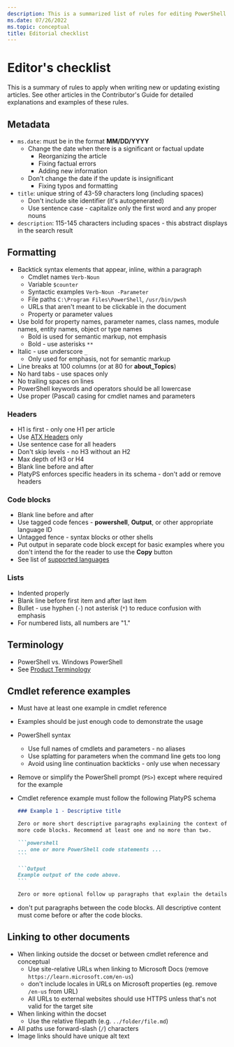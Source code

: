 ```yaml
---
description: This is a summarized list of rules for editing PowerShell documentation.
ms.date: 07/26/2022
ms.topic: conceptual
title: Editorial checklist
---
```

# Editor's checklist

This is a summary of rules to apply when writing new or updating existing articles. See other
articles in the Contributor's Guide for detailed explanations and examples of these rules.

## Metadata

- `ms.date`: must be in the format **MM/DD/YYYY**
  - Change the date when there is a significant or factual update
    - Reorganizing the article
    - Fixing factual errors
    - Adding new information
  - Don't change the date if the update is insignificant
    - Fixing typos and formatting
- `title`: unique string of 43-59 characters long (including spaces)
  - Don't include site identifier (it's autogenerated)
  - Use sentence case - capitalize only the first word and any proper nouns
- `description`: 115-145 characters including spaces - this abstract displays in the search result

## Formatting

- Backtick syntax elements that appear, inline, within a paragraph
  - Cmdlet names `Verb-Noun`
  - Variable `$counter`
  - Syntactic examples `Verb-Noun -Parameter`
  - File paths `C:\Program Files\PowerShell`, `/usr/bin/pwsh`
  - URLs that aren't meant to be clickable in the document
  - Property or parameter values
- Use bold for property names, parameter names, class names, module names, entity names, object or
  type names
  - Bold is used for semantic markup, not emphasis
  - Bold - use asterisks `**`
- Italic - use underscore `_`
  - Only used for emphasis, not for semantic markup
- Line breaks at 100 columns (or at 80 for **about_Topics**)
- No hard tabs - use spaces only
- No trailing spaces on lines
- PowerShell keywords and operators should be all lowercase
- Use proper (Pascal) casing for cmdlet names and parameters

### Headers

- H1 is first - only one H1 per article
- Use [ATX Headers][1] only
- Use sentence case for all headers
- Don't skip levels - no H3 without an H2
- Max depth of H3 or H4
- Blank line before and after
- PlatyPS enforces specific headers in its schema - don't add or remove headers

### Code blocks

- Blank line before and after
- Use tagged code fences - **powershell**, **Output**, or other appropriate language ID
- Untagged fence - syntax blocks or other shells
- Put output in separate code block except for basic examples where you don't intend the for the
  reader to use the **Copy** button
- See list of [supported languages][2]

### Lists

- Indented properly
- Blank line before first item and after last item
- Bullet - use hyphen (`-`) not asterisk (`*`) to reduce confusion with emphasis
- For numbered lists, all numbers are "1."

## Terminology

- PowerShell vs. Windows PowerShell
- See [Product Terminology][3]

## Cmdlet reference examples

- Must have at least one example in cmdlet reference
- Examples should be just enough code to demonstrate the usage
- PowerShell syntax
  - Use full names of cmdlets and parameters - no aliases
  - Use splatting for parameters when the command line gets too long
  - Avoid using line continuation backticks - only use when necessary
- Remove or simplify the PowerShell prompt (`PS>`) except where required for the example
- Cmdlet reference example must follow the following PlatyPS schema

  ~~~markdown
  ### Example 1 - Descriptive title

  Zero or more short descriptive paragraphs explaining the context of the example followed by one or
  more code blocks. Recommend at least one and no more than two.

  ```powershell
  ... one or more PowerShell code statements ...
  ```

  ```Output
  Example output of the code above.
  ```

  Zero or more optional follow up paragraphs that explain the details of the code and output.
  ~~~

- don't put paragraphs between the code blocks. All descriptive content must come before or after
  the code blocks.

## Linking to other documents

- When linking outside the docset or between cmdlet reference and conceptual
  - Use site-relative URLs when linking to Microsoft Docs (remove `https://learn.microsoft.com/en-us`)
  - don't include locales in URLs on Microsoft properties (eg. remove `/en-us` from URL)
  - All URLs to external websites should use HTTPS unless that's not valid for the target site
- When linking within the docset
  - Use the relative filepath (e.g. `../folder/file.md`)
- All paths use forward-slash (`/`) characters
- Image links should have unique alt text

<!-- line references -->
[1]: https://github.github.com/gfm/#atx-headings
[2]: /contribute/code-in-docs#supported-languages
[3]: powershell-style-guide.md#product-terminology
